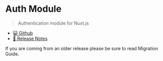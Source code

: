 # Auth Module

> Authentication module for Nuxt.js

* [😺 Github](https://github.com/nuxt-community/auth-module)
* [📖 Release Notes](./CHANGELOG.md)

If you are coming from an older release please be sure to read Migration Guide.

